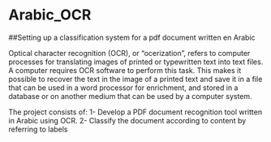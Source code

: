 # Arabic_OCR

##Setting up a classification system for a pdf document written en Arabic

Optical character recognition (OCR), or “ocerization”, refers to computer processes for translating images of printed or typewritten text into text files.
A computer requires OCR software to perform this task. This makes it possible to recover the text in the image of a printed text and save it in a file that 
can be used in a word processor for enrichment, and stored in a database or on another medium that can be used by a computer system.

The project consists of:
1- Develop a PDF document recognition tool written in Arabic using OCR.
2- Classify the document according to content by referring to labels
